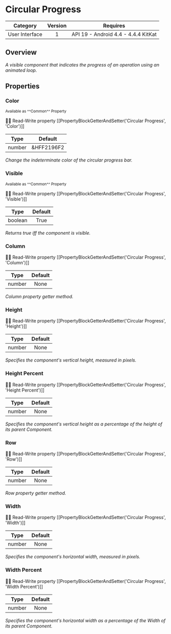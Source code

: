 # Circular Progress

| Category | Version | Requires |
|:--------:|:-------:|:--------:|
|User Interface|1|API 19 - Android 4.4 - 4.4.4 KitKat|

## Overview

_A visible component that indicates the progress of an operation using an animated loop._

## Properties

### Color

<small>Available as ^^Common^^ Property</small>

:eyes::pencil: Read-Write property
[[PropertyBlockGetterAndSetter('Circular Progress', 'Color')]]

| Type | Default |
|:----:|:-------:|
|number|&HFF2196F2|

_Change the indeterminate color of the circular progress bar._

### Visible

<small>Available as ^^Common^^ Property</small>

:eyes::pencil: Read-Write property
[[PropertyBlockGetterAndSetter('Circular Progress', 'Visible')]]

| Type | Default |
|:----:|:-------:|
|boolean|True|

_Returns true iff the component is visible._

### Column

:eyes::pencil: Read-Write property
[[PropertyBlockGetterAndSetter('Circular Progress', 'Column')]]

| Type | Default |
|:----:|:-------:|
|number|None|

_Column property getter method._

### Height

:eyes::pencil: Read-Write property
[[PropertyBlockGetterAndSetter('Circular Progress', 'Height')]]

| Type | Default |
|:----:|:-------:|
|number|None|

_Specifies the component's vertical height, measured in pixels._

### Height Percent

:eyes::pencil: Read-Write property
[[PropertyBlockGetterAndSetter('Circular Progress', 'Height Percent')]]

| Type | Default |
|:----:|:-------:|
|number|None|

_Specifies the component's vertical height as a percentage
 of the height of its parent Component._

### Row

:eyes::pencil: Read-Write property
[[PropertyBlockGetterAndSetter('Circular Progress', 'Row')]]

| Type | Default |
|:----:|:-------:|
|number|None|

_Row property getter method._

### Width

:eyes::pencil: Read-Write property
[[PropertyBlockGetterAndSetter('Circular Progress', 'Width')]]

| Type | Default |
|:----:|:-------:|
|number|None|

_Specifies the component's horizontal width, measured in pixels._

### Width Percent

:eyes::pencil: Read-Write property
[[PropertyBlockGetterAndSetter('Circular Progress', 'Width Percent')]]

| Type | Default |
|:----:|:-------:|
|number|None|

_Specifies the component's horizontal width as a percentage
 of the Width of its parent Component._